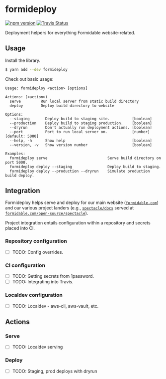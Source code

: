formideploy
===========

[![npm version][npm_img]][npm_site]
[![Travis Status][trav_img]][trav_site]

Deployment helpers for everything Formidable website-related.

## Usage

Install the library.

```sh
$ yarn add --dev formideploy
```

Check out basic usage:

```
Usage: formideploy <action> [options]

Actions: (<action>)
  serve         Run local server from static build directory
  deploy        Deploy build directory to website

Options:
  --staging       Deploy build to staging site.          [boolean]
  --production    Deploy build to staging production.    [boolean]
  --dryrun        Don't actually run deployment actions. [boolean]
  --port          Port to run local server on.           [number] [default: 5000]
  --help, -h      Show help                              [boolean]
  --version, -v   Show version number                    [boolean]

Examples:
  formideploy serve                           Serve build directory on port 5000.
  formideploy deploy --staging                Deploy build to staging.
  formideploy deploy --production --dryrun    Simulate production build deploy.
```

## Integration

Formideploy helps serve and deploy for our main website ([`formidable.com`](https://formidable.com)) and our various project landers (e.g., [`spectacle/docs`]() served at [`formidable.com/open-source/spectacle`](https://formidable.com/open-source/spectacle)).

Project integration entails configuration within a repository and secrets placed into CI.

### Repository configuration

- [ ] TODO: Config overrides.

### CI configuration

- [ ] TODO: Getting secrets from 1password.
- [ ] TODO: Integrating into Travis.

### Localdev configuration

- [ ] TODO: Localdev - aws-cli, aws-vault, etc.

## Actions

### Serve

- [ ] TODO: Localdev serving

### Deploy

- [ ] TODO: Staging, prod deploys with dryrun


[npm_img]: https://badge.fury.io/js/formideploy.svg
[npm_site]: http://badge.fury.io/js/formideploy
[trav_img]: https://api.travis-ci.com/FormidableLabs/formideploy.svg
[trav_site]: https://travis-ci.com/FormidableLabs/formideploy
